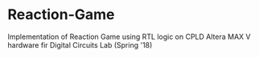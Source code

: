 # Reaction-Game
Implementation of Reaction Game using RTL logic on CPLD Altera MAX V hardware fir Digital Circuits Lab (Spring '18)
